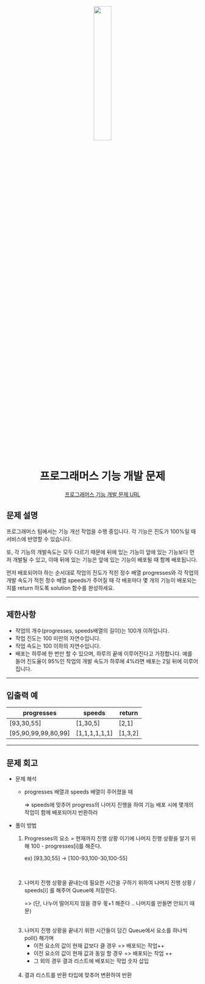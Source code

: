<div align="center">
<img src="https://user-images.githubusercontent.com/81874493/221542949-676fce92-9e53-47ce-bd5e-9caf2363a475.jpg" width = "30%" height="30%">

# 프로그래머스 기능 개발 문제
[프로그래머스 기능 개발 문제 URL](https://school.programmers.co.kr/learn/courses/30/lessons/42586)


</div>



## 문제 설명
프로그래머스 팀에서는 기능 개선 작업을 수행 중입니다. 각 기능은 진도가 100%일 때 서비스에 반영할 수 있습니다.

또, 각 기능의 개발속도는 모두 다르기 때문에 뒤에 있는 기능이 앞에 있는 기능보다 먼저 개발될 수 있고, 이때 뒤에 있는 기능은 앞에 있는 기능이 배포될 때 함께 배포됩니다.

먼저 배포되어야 하는 순서대로 작업의 진도가 적힌 정수 배열 progresses와 각 작업의 개발 속도가 적힌 정수 배열 speeds가 주어질 때 각 배포마다 몇 개의 기능이 배포되는지를 return 하도록 solution 함수를 완성하세요.

---

## 제한사항
* 작업의 개수(progresses, speeds배열의 길이)는 100개 이하입니다.
* 작업 진도는 100 미만의 자연수입니다.
* 작업 속도는 100 이하의 자연수입니다.
* 배포는 하루에 한 번만 할 수 있으며, 하루의 끝에 이루어진다고 가정합니다. 예를 들어 진도율이 95%인 작업의 개발 속도가 하루에 4%라면 배포는 2일 뒤에 이루어집니다.

---
## 입출력 예

|progresses|speeds|return|
|----|---|---|
|[93,30,55]|[1,30,5]|[2,1]|
|[95,90,99,99,80,99]|[1,1,1,1,1,1]|[1,3,2]|

---
## 문제 회고

* 문제 해석
    * progresses 배열과 speeds 배열이 주어졌을 때
     
        => speeds에 맞추어 progress의 나머지 진행을 하여 기능 배포 시에 몇개의 작업이 함께 배포되어지 반환하라
            
    
* 풀이 방법
    1. Progresses의 요소 = 현재까지 진행 상황 이기에 나머지 진행 상황을 알기 위해 100 - progresses[i]를 해준다. 
        
        ex) [93,30,55] -> [100-93,100-30,100-55]
    
    <br>

    2. 나머지 진행 상황을 끝내는데 필요한 시간을 구하기 위하여 나머지 진행 상황 / speeds[i] 를 해주어 Queue에 저장한다.
        
        => (단, 나누어 떨어지지 않을 경우 몫+1 해준다 .. 나머지를 만들면 안되기 때문) 
    
    <br>

    3. 나머지 진행 상황을 끝내기 위한 시간들이 담긴 Queue에서 요소를 하나씩 poll() 해가며
        * 이전 요소의 값이 현재 값보다 클 경우 => 배포되는 작업++
        * 이전 요소의 값이 현재 값과 동일 할 경우 => 배포되는 작업 ++
        * 그 외의 경우 결과 리스트에 배포되는 작업 숫자 삽입
    
    <br>
    
    4. 결과 리스트를 반환 타입에 맞추어 변환하여 반환
          

